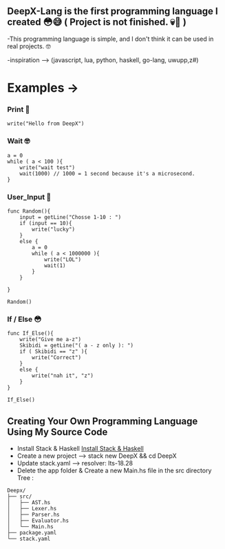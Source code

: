 

## DeepX-Lang is the first programming language I created 😳😅 ( Project is not finished. 💀🤫 )

-This programming language is simple, and I don't think it can be used in real projects. 🤓

-inspiration --> (javascript, lua, python, haskell, go-lang, uwupp,z#)

# Examples ->

### Print 🤡
~~~~
write("Hello from DeepX")
~~~~
### Wait 🤓
~~~~
a = 0
while ( a < 100 ){
    write("wait test")
    wait(1000) // 1000 = 1 second because it's a microsecond.
}
~~~~
### User_Input 🥱
~~~~
func Random(){
    input = getLine("Chosse 1-10 : ")
    if (input == 10){
        write("lucky")
    }
    else {
        a = 0
        while ( a < 1000000 ){
            write("LOL")
            wait(1)
        }
    }

}

Random()
~~~~
### If / Else 😳
~~~~
func If_Else(){
    write("Give me a-z")
    Skibidi = getLine("( a - z only ): ")
    if ( Skibidi == "z" ){
        write("Correct")
    }
    else {
        write("nah it", "z")
    }
}

If_Else()
~~~~

## Creating Your Own Programming Language Using My Source Code
- Install Stack & Haskell [Install Stack & Haskell](https://www.haskell.org/downloads/)
- Create a new project --> stack new DeepX && cd DeepX
- Update stack.yaml --> resolver: lts-18.28
- Delete the app folder & Create a new Main.hs file in the src directory
Tree :
~~~~
Deepx/
├── src/
│   ├── AST.hs
│   ├── Lexer.hs
│   ├── Parser.hs
│   ├── Evaluator.hs
│   └── Main.hs
├── package.yaml
└── stack.yaml
~~~~

